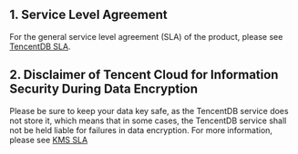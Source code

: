 ## 1. Service Level Agreement

For the general service level agreement (SLA) of the product, please see [TencentDB SLA](https://cloud.tencent.com/document/product/301/35530).

## 2. Disclaimer of Tencent Cloud for Information Security During Data Encryption

Please be sure to keep your data key safe, as the TencentDB service does not store it, which means that in some cases, the TencentDB service shall not be held liable for failures in data encryption. For more information, please see [KMS SLA](https://cloud.tencent.com/document/product/573/34387)

